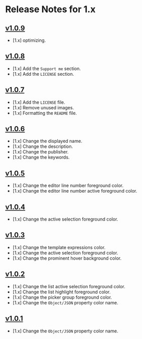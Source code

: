 # Release Notes for 1.x

## [v1.0.9](https://github.com/mahmoudmohamedramadan/mr-darkest-theme/releases/tag/v1.0.9)

- [1.x] optimizing.

## [v1.0.8](https://github.com/mahmoudmohamedramadan/mr-darkest-theme/releases/tag/v1.0.8)

- [1.x] Add the `Support me` section.
- [1.x] Add the `LICENSE` section.

## [v1.0.7](https://github.com/mahmoudmohamedramadan/mr-darkest-theme/releases/tag/v1.0.7)

- [1.x] Add the `LICENSE` file.
- [1.x] Remove unused images.
- [1.x] Formatting the `README` file.

## [v1.0.6](https://github.com/mahmoudmohamedramadan/mr-darkest-theme/releases/tag/v1.0.6)

- [1.x] Change the displayed name.
- [1.x] Change the description.
- [1.x] Change the publisher.
- [1.x] Change the keywords.

## [v1.0.5](https://github.com/mahmoudmohamedramadan/mr-darkest-theme/releases/tag/v1.0.5)

- [1.x] Change the editor line number foreground color.
- [1.x] Change the editor line number active foreground color.

## [v1.0.4](https://github.com/mahmoudmohamedramadan/mr-darkest-theme/releases/tag/v1.0.4)

- [1.x] Change the active selection foreground color.

## [v1.0.3](https://github.com/mahmoudmohamedramadan/mr-darkest-theme/releases/tag/v1.0.3)

- [1.x] Change the template expressions color.
- [1.x] Change the active selection foreground color.
- [1.x] Change the prominent hover background color.

## [v1.0.2](https://github.com/mahmoudmohamedramadan/mr-darkest-theme/releases/tag/v1.0.2)

- [1.x] Change the list active selection foreground color.
- [1.x] Change the list highlight foreground color.
- [1.x] Change the picker group foreground color.
- [1.x] Change the `Object/JSON` property color name.

## [v1.0.1](https://github.com/mahmoudmohamedramadan/mr-darkest-theme/releases/tag/v1.0.1)

- [1.x] Change the `Object/JSON` property color name.
